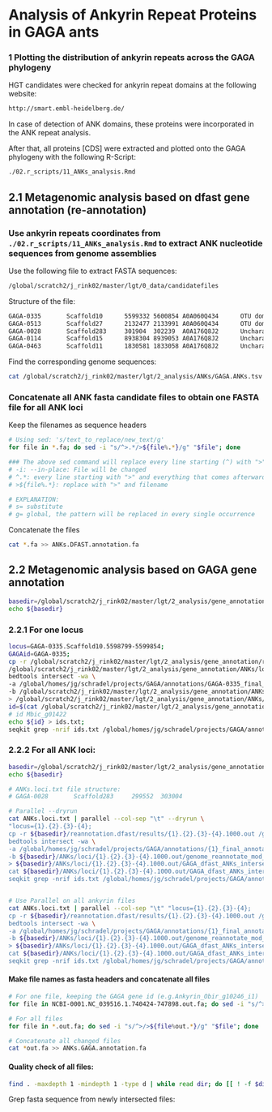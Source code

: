 # Analysis of Ankyrin Repeat Proteins in GAGA ants

### 1 Plotting the distribution of ankyrin repeats across the GAGA phylogeny
HGT candidates were checked for ankyrin repeat domains at the following website:
```bash
http://smart.embl-heidelberg.de/
```

In case of detection of ANK domains, these proteins were incorporated in the ANK repeat analysis.

After that, all proteins [CDS] were extracted and plotted onto the GAGA phylogeny with the following R-Script:
```bash
./02.r_scripts/11_ANKs_analysis.Rmd
```

## 2.1 Metagenomic analysis based on dfast gene annotation (re-annotation)
### Use ankyrin repeats coordinates from `./02.r_scripts/11_ANKs_analysis.Rmd` to extract ANK nucleotide sequences from genome assemblies

Use the following file to extract FASTA sequences:
```bash
/global/scratch2/j_rink02/master/lgt/0_data/candidatefiles
```

Structure of the file:
```bash
GAGA-0335       Scaffold10      5599332 5600854 A0A060Q434      OTU domain-containing protein   Wolbachia endosymbiont of Cimex lectularius
GAGA-0513       Scaffold27      2132477 2133991 A0A060Q434      OTU domain-containing protein   Wolbachia endosymbiont of Cimex lectularius
GAGA-0028       Scaffold283     301904  302239  A0A176Q8J2      Uncharacterized ANK     Wolbachia endosymbiont of Laodelphax striatellus
GAGA-0114       Scaffold15      8938304 8939053 A0A176Q8J2      Uncharacterized ANK     Wolbachia endosymbiont of Laodelphax striatellus
GAGA-0463       Scaffold11      1830581 1833058 A0A176Q8J2      Uncharacterized ANK     Wolbachia endosymbiont of Laodelphax striatellus
```

Find the corresponding genome sequences:
```bash
cat /global/scratch2/j_rink02/master/lgt/2_analysis/ANKs/GAGA.ANKs.tsv | parallel --colsep '\t' "samtools faidx /global/scratch2/j_rink02/master/lgt/0_data/assemblies/{1}*.fasta {2}:{3}-{4} > /global/scratch2/j_rink02/master/lgt/2_analysis/ANKs/{1}.{2}.{3}-{4}.{5}.{6}.{7}.fa"
```

### Concatenate all ANK fasta candidate files to obtain one FASTA file for all ANK loci
Keep the filenames as sequence headers
```bash
# Using sed: 's/text_to_replace/new_text/g'
for file in *.fa; do sed -i "s/^>.*/>${file%.*}/g" "$file"; done

### The above sed command will replace every line starting (^) with ">" with the filename until ".fa" is matched.
# -i: --in-place: File will be changed
# ^.*: every line starting with ">" and everything that comes afterwards will be substituted
# >${file%.*}: replace with ">" and filename

# EXPLANATION:
# s= substitute
# g= global, the pattern will be replaced in every single occurrence
```

Concatenate the files
```bash
cat *.fa >> ANKs.DFAST.annotation.fa
```

## 2.2 Metagenomic analysis based on GAGA gene annotation 
```bash
basedir=/global/scratch2/j_rink02/master/lgt/2_analysis/gene_annotation/reannotation.dfast/results
echo ${basedir}
```

### 2.2.1 For one locus 
```bash
locus=GAGA-0335.Scaffold10.5598799-5599854;
GAGAid=GAGA-0335; 
cp -r /global/scratch2/j_rink02/master/lgt/2_analysis/gene_annotation/reannotation.dfast/results/${locus}.1000.out \
/global/scratch2/j_rink02/master/lgt/2_analysis/gene_annotation/ANKs/loci/;
bedtools intersect -wa \
-a /global/homes/jg/schradel/projects/GAGA/annotations/GAGA-0335_final_annotation_repfilt_addreannot_noparpse_representative.gff3 \
-b /global/scratch2/j_rink02/master/lgt/2_analysis/gene_annotation/ANKs/loci/${locus}.1000.out/genome_reannotate_mod_intersect.gff \
> /global/scratch2/j_rink02/master/lgt/2_analysis/gene_annotation/ANKs/loci/${locus}.1000.out/GAGA_dfast_ANKs_intersect.gff;
id=$(cat /global/scratch2/j_rink02/master/lgt/2_analysis/gene_annotation/ANKs/loci/${locus}.1000.out/GAGA_dfast_ANKs_intersect.gff|awk '{if ($3=="mRNA") print $0}'|perl -pe 's/.*ID=(.*?)\;.*/$1/g');
# id Mbic_g01422
echo ${id} > ids.txt;
seqkit grep -nrif ids.txt /global/homes/jg/schradel/projects/GAGA/annotations/${GAGAid}_final_annotation_repfilt_addreannot_noparpse_representative.cds.fasta > ${locus}.out.fa
```

### 2.2.2 For all ANK loci:

```bash
basedir=/global/scratch2/j_rink02/master/lgt/2_analysis/gene_annotation
echo ${basedir}

# ANKs.loci.txt file structure:
# GAGA-0028       Scaffold283     299552  303004

# Parallel --dryrun
cat ANKs.loci.txt | parallel --col-sep "\t" --dryrun \
"locus={1}.{2}.{3}-{4}; 
cp -r ${basedir}/reannotation.dfast/results/{1}.{2}.{3}-{4}.1000.out /global/scratch2/j_rink02/master/lgt/2_analysis/gene_annotation/ANKs/loci;
bedtools intersect -wa \
-a /global/homes/jg/schradel/projects/GAGA/annotations/{1}_final_annotation_repfilt_addreannot_noparpse_representative.gff3 \
-b ${basedir}/ANKs/loci/{1}.{2}.{3}-{4}.1000.out/genome_reannotate_mod_intersect.gff \
> ${basedir}/ANKs/loci/{1}.{2}.{3}-{4}.1000.out/GAGA_dfast_ANKs_intersect.gff;
cat ${basedir}/ANKs/loci/{1}.{2}.{3}-{4}.1000.out/GAGA_dfast_ANKs_intersect.gff|awk '{if (\$3==\"mRNA\") print \$0}'|perl -pe 's/.*ID=(.*?)\;.*/\$1/g' >> ids.txt;
seqkit grep -nrif ids.txt /global/homes/jg/schradel/projects/GAGA/annotations/{1}_final_annotation_repfilt_addreannot_noparpse_representative.cds.fasta > {1}.{2}.{3}-{4}.out.fa"


# Use Parallel on all ankyrin files
cat ANKs.loci.txt | parallel --col-sep "\t" "locus={1}.{2}.{3}-{4}; 
cp -r ${basedir}/reannotation.dfast/results/{1}.{2}.{3}-{4}.1000.out /global/scratch2/j_rink02/master/lgt/2_analysis/gene_annotation/ANKs/loci;
bedtools intersect -wa \
-a /global/homes/jg/schradel/projects/GAGA/annotations/{1}_final_annotation_repfilt_addreannot_noparpse_representative.gff3 \
-b ${basedir}/ANKs/loci/{1}.{2}.{3}-{4}.1000.out/genome_reannotate_mod_intersect.gff \
> ${basedir}/ANKs/loci/{1}.{2}.{3}-{4}.1000.out/GAGA_dfast_ANKs_intersect.gff;
cat ${basedir}/ANKs/loci/{1}.{2}.{3}-{4}.1000.out/GAGA_dfast_ANKs_intersect.gff|awk '{if (\$3==\"mRNA\") print \$0}'|perl -pe 's/.*ID=(.*?)\;.*/\$1/g' >> ids.txt;
seqkit grep -nrif ids.txt /global/homes/jg/schradel/projects/GAGA/annotations/{1}_final_annotation_repfilt_addreannot_noparpse_representative.cds.fasta > {1}.{2}.{3}-{4}.out.fa"
```

#### Make file names as fasta headers and concatenate all files 
```bash
# For one file, keeping the GAGA gene id (e.g.Ankyrin_Obir_g10246_i1)
for file in NCBI-0001.NC_039516.1.740424-747898.out.fa; do sed -i "s/^>/>${file%out.*}/g" "$file"; done

# For all files
for file in *.out.fa; do sed -i "s/^>/>${file%out.*}/g" "$file"; done

# Concatenate all changed files 
cat *out.fa >> ANKs.GAGA.annotation.fa
```


#### Quality check of all files:

```bash
find . -maxdepth 1 -mindepth 1 -type d | while read dir; do [[ ! -f $dir/genome_reannotate_mod_intersect.gff ]] && echo "$dir"; done
```

Grep fasta sequence from newly intersected files:
```bash

```